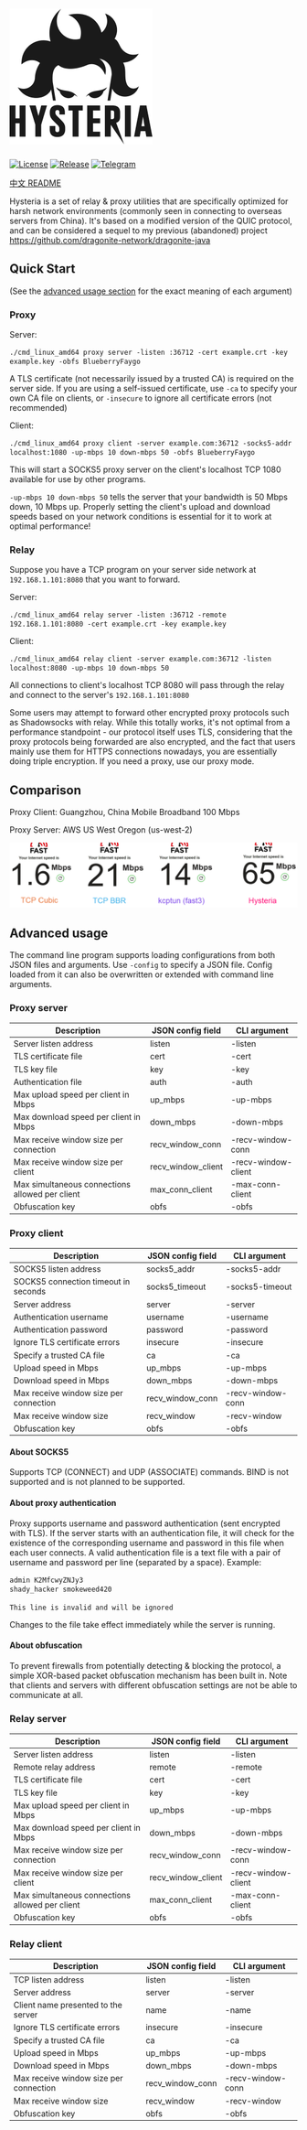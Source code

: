 # ![Logo](docs/logos/readme.png)

[![License][1]][2] [![Release][3]][4] [![Telegram][5]][6]

[1]: https://img.shields.io/github/license/tobyxdd/hysteria?style=flat-square
[2]: LICENSE.md
[3]: https://img.shields.io/github/v/release/tobyxdd/hysteria?style=flat-square
[4]: https://github.com/tobyxdd/hysteria/releases
[5]: https://patrolavia.github.io/telegram-badge/chat.png
[6]: https://t.me/hysteria_github

[中文 README](README.zh.md)

Hysteria is a set of relay & proxy utilities that are specifically optimized for harsh network environments (commonly seen in connecting to overseas servers from China). It's based on a modified version of the QUIC protocol, and can be considered a sequel to my previous (abandoned) project https://github.com/dragonite-network/dragonite-java

## Quick Start

(See the [advanced usage section](#advanced-usage) for the exact meaning of each argument)

### Proxy

Server:
```
./cmd_linux_amd64 proxy server -listen :36712 -cert example.crt -key example.key -obfs BlueberryFaygo
```
A TLS certificate (not necessarily issued by a trusted CA) is required on the server side. If you are using a self-issued certificate, use `-ca` to specify your own CA file on clients, or `-insecure` to ignore all certificate errors (not recommended)

Client:
```
./cmd_linux_amd64 proxy client -server example.com:36712 -socks5-addr localhost:1080 -up-mbps 10 down-mbps 50 -obfs BlueberryFaygo
```
This will start a SOCKS5 proxy server on the client's localhost TCP 1080 available for use by other programs.

`-up-mbps 10 down-mbps 50` tells the server that your bandwidth is 50 Mbps down, 10 Mbps up. Properly setting the client's upload and download speeds based on your network conditions is essential for it to work at optimal performance!

### Relay

Suppose you have a TCP program on your server side network at `192.168.1.101:8080` that you want to forward.

Server:
```
./cmd_linux_amd64 relay server -listen :36712 -remote 192.168.1.101:8080 -cert example.crt -key example.key
```

Client:
```
./cmd_linux_amd64 relay client -server example.com:36712 -listen localhost:8080 -up-mbps 10 down-mbps 50
```
All connections to client's localhost TCP 8080 will pass through the relay and connect to the server's `192.168.1.101:8080`

Some users may attempt to forward other encrypted proxy protocols such as Shadowsocks with relay. While this totally works, it's not optimal from a performance standpoint - our protocol itself uses TLS, considering that the proxy protocols being forwarded are also encrypted, and the fact that users mainly use them for HTTPS connections nowadays, you are essentially doing triple encryption. If you need a proxy, use our proxy mode.

## Comparison

Proxy Client: Guangzhou, China Mobile Broadband 100 Mbps
 
Proxy Server: AWS US West Oregon (us-west-2)

![Bench1](docs/bench/bench1.png)

## Advanced usage

The command line program supports loading configurations from both JSON files and arguments. Use `-config` to specify a JSON file. Config loaded from it can also be overwritten or extended with command line arguments.

### Proxy server

| Description | JSON config field | CLI argument |
| --- | --- | --- |
| Server listen address | listen | -listen |
| TLS certificate file | cert | -cert |
| TLS key file | key | -key |
| Authentication file | auth | -auth |
| Max upload speed per client in Mbps | up_mbps | -up-mbps |
| Max download speed per client in Mbps | down_mbps | -down-mbps |
| Max receive window size per connection | recv_window_conn | -recv-window-conn |
| Max receive window size per client | recv_window_client | -recv-window-client |
| Max simultaneous connections allowed per client | max_conn_client | -max-conn-client |
| Obfuscation key | obfs | -obfs |

### Proxy client

| Description | JSON config field | CLI argument |
| --- | --- | --- |
| SOCKS5 listen address | socks5_addr | -socks5-addr |
| SOCKS5 connection timeout in seconds | socks5_timeout | -socks5-timeout |
| Server address | server | -server |
| Authentication username | username | -username |
| Authentication password | password | -password |
| Ignore TLS certificate errors | insecure | -insecure |
| Specify a trusted CA file | ca | -ca |
| Upload speed in Mbps | up_mbps | -up-mbps |
| Download speed in Mbps | down_mbps | -down-mbps |
| Max receive window size per connection | recv_window_conn | -recv-window-conn |
| Max receive window size | recv_window | -recv-window |
| Obfuscation key | obfs | -obfs |

#### About SOCKS5

Supports TCP (CONNECT) and UDP (ASSOCIATE) commands. BIND is not supported and is not planned to be supported.

#### About proxy authentication

Proxy supports username and password authentication (sent encrypted with TLS). If the server starts with an authentication file, it will check for the existence of the corresponding username and password in this file when each user connects. A valid authentication file is a text file with a pair of username and password per line (separated by a space). Example:
```
admin K2MfcwyZNJy3
shady_hacker smokeweed420

This line is invalid and will be ignored
```
Changes to the file take effect immediately while the server is running.

#### About obfuscation

To prevent firewalls from potentially detecting & blocking the protocol, a simple XOR-based packet obfuscation mechanism has been built in. Note that clients and servers with different obfuscation settings are not be able to communicate at all.

### Relay server

| Description | JSON config field | CLI argument |
| --- | --- | --- |
| Server listen address | listen | -listen |
| Remote relay address | remote | -remote |
| TLS certificate file | cert | -cert |
| TLS key file | key | -key |
| Max upload speed per client in Mbps | up_mbps | -up-mbps |
| Max download speed per client in Mbps | down_mbps | -down-mbps |
| Max receive window size per connection | recv_window_conn | -recv-window-conn |
| Max receive window size per client | recv_window_client | -recv-window-client |
| Max simultaneous connections allowed per client | max_conn_client | -max-conn-client |
| Obfuscation key | obfs | -obfs |

### Relay client

| Description | JSON config field | CLI argument |
| --- | --- | --- |
| TCP listen address | listen | -listen |
| Server address | server | -server |
| Client name presented to the server | name | -name |
| Ignore TLS certificate errors | insecure | -insecure |
| Specify a trusted CA file | ca | -ca |
| Upload speed in Mbps | up_mbps | -up-mbps |
| Download speed in Mbps | down_mbps | -down-mbps |
| Max receive window size per connection | recv_window_conn | -recv-window-conn |
| Max receive window size | recv_window | -recv-window |
| Obfuscation key | obfs | -obfs |
